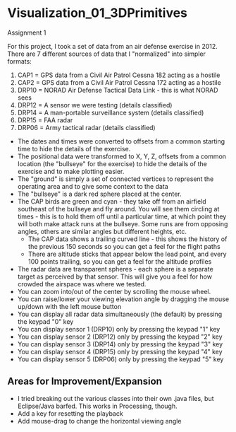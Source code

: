# Visualization_01_3DPrimitives
Assignment 1

For this project, I took a set of data from an air defense exercise in 2012.  There are 7 different sources of data that I "normalized" into simpler formats:
1. CAP1 = GPS data from a Civil Air Patrol Cessna 182 acting as a hostile
2. CAP2 = GPS data from a Civil Air Patrol Cessna 172 acting as a hostile
3. DRP10 = NORAD Air Defense Tactical Data Link - this is what NORAD sees
4. DRP12 = A sensor we were testing (details classified)
5. DRP14 = A man-portable surveillance system (details classified)
6. DRP15 = FAA radar
7. DRP06 = Army tactical radar (details classified)

* The dates and times were converted to offsets from a common starting time to hide the details of the exercise.
* The positional data were transformed to X, Y, Z, offsets from a common location (the "bullseye" for the exercise) to hide the details of the exercise and to make plotting easier.
* The "ground" is simply a set of connected vertices to represent the operating area and to give some context to the data
* The "bullseye" is a dark red sphere placed at the center.
* The CAP birds are green and cyan - they take off from an airfield southeast of the bullseye and fly around.  You will see them circling at times - this is to hold them off until a particular time, at which point they will both make attack runs at the bullseye.  Some runs are from opposing angles, others are similar angles but different heights, etc.
  * The CAP data shows a trailing curved line - this shows the history of the previous 150 seconds so you can get a feel for the flight paths
  * There are altitude sticks that appear below the lead point, and every 100 points trailing, so you can get a feel for the altitude profiles
* The radar data are transparent spheres - each sphere is a separate target as perceived by that sensor.  This will give you a feel for how crowded the airspace was where we tested.
* You can zoom into/out of the center by scrolling the mouse wheel.
* You can raise/lower your viewing elevation angle by dragging the mouse up/down with the left mouse button
* You can display all radar data simultaneously (the default) by pressing the keypad "0" key
* You can display sensor 1 (DRP10) only by pressing the keypad "1" key
* You can display sensor 2 (DRP12) only by pressing the keypad "2" key
* You can display sensor 3 (DRP14) only by pressing the keypad "3" key
* You can display sensor 4 (DRP15) only by pressing the keypad "4" key
* You can display sensor 5 (DRP06) only by pressing the keypad "5" key

## Areas for Improvement/Expansion
* I tried breaking out the various classes into their own .java files, but Eclipse/Java barfed.  This works in Processing, though.
* Add a key for resetting the playback
* Add mouse-drag to change the horizontal viewing angle
